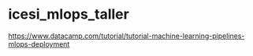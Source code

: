 # icesi_mlops_taller

https://www.datacamp.com/tutorial/tutorial-machine-learning-pipelines-mlops-deployment
